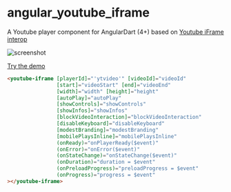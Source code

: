 # angular_youtube_iframe

A Youtube player component for AngularDart (4+) based on [Youtube iFrame interop](https://github.com/rxlabz/youtube_player_interop)

![screenshot](https://rxlabz.github.io/angular_youtube_iframe/screenshot.jpg)

[Try the demo](https://rxlabz.github.io/angular_youtube_iframe)


```html
<youtube-iframe [playerId]="'ytvideo'" [videoId]="videoId"
                [start]="videoStart" [end]="videoEnd"
                [width]="width" [height]="height"
                [autoPlay]="autoPlay"
                [showControls]="showControls"
                [showInfos]="showInfos"
                [blockVideoInteraction]="blockVideoInteraction"
                [disableKeyboard]="disableKeyboard"
                [modestBranding]="modestBranding"
                [mobilePlaysInline]="mobilePlaysInline"
                (onReady)="onPlayerReady($event)"
                (onError)="onError($event)"
                (onStateChange)="onStateChange($event)"
                (onDuration)="duration = $event"
                (onPreloadProgress)="preloadProgress = $event"
                (onProgress)="progress = $event"
></youtube-iframe>
```